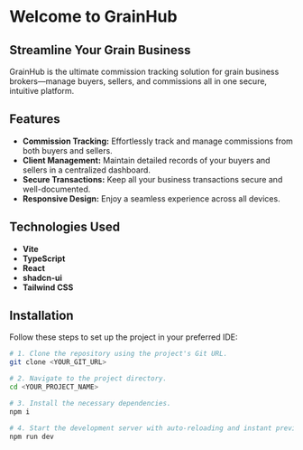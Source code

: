 # Welcome to GrainHub

## Streamline Your Grain Business
GrainHub is the ultimate commission tracking solution for grain business brokers—manage buyers, sellers, and commissions all in one secure, intuitive platform.

## Features
- **Commission Tracking:** Effortlessly track and manage commissions from both buyers and sellers.
- **Client Management:** Maintain detailed records of your buyers and sellers in a centralized dashboard.
- **Secure Transactions:** Keep all your business transactions secure and well-documented.
- **Responsive Design:** Enjoy a seamless experience across all devices.

## Technologies Used
- **Vite**
- **TypeScript**
- **React**
- **shadcn-ui**
- **Tailwind CSS**

## Installation

Follow these steps to set up the project in your preferred IDE:

```sh
# 1. Clone the repository using the project's Git URL.
git clone <YOUR_GIT_URL>

# 2. Navigate to the project directory.
cd <YOUR_PROJECT_NAME>

# 3. Install the necessary dependencies.
npm i

# 4. Start the development server with auto-reloading and instant preview.
npm run dev
